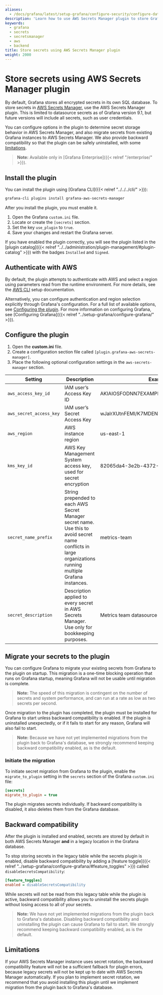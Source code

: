 ```yaml
---
aliases:
  - /docs/grafana/latest/setup-grafana/configure-security/configure-database-encryption/store-secrets-using-aws-secrets=manager-plugin/
description: 'Learn how to use AWS Secrets Manager plugin to store Grafana secrets.'
keywords:
  - grafana
  - secrets
  - secretsmanager
  - aws
  - backend
title: Store secrets using AWS Secrets Manager plugin
weight: 2000
---
```


# Store secrets using AWS Secrets Manager plugin

By default, Grafana stores all encrypted secrets in its own SQL database. To store secrets in [AWS Secrets Manager](https://aws.amazon.com/secrets-manager/), use the AWS Secrets Manager plugin. This is limited to datasource secrets as of Grafana version 9.1, but future versions will include all secrets, such as user credentials.

You can configure options in the plugin to determine secret storage behavior in AWS Secrets Manager, and also migrate secrets from existing Grafana instances to AWS Secrets Manager. We also provide backward compatibility so that the plugin can be safely uninstalled, with some [limitations](#limitations).

> **Note:** Available only in [Grafana Enterprise]({{< relref "/enterprise/" >}}).

## Install the plugin

You can install the plugin using [Grafana CLI]({{< relref "../../../cli/" >}}):

```sh
grafana-cli plugins install grafana-aws-secrets-manager
```

After you install the plugin, you must enable it.

1. Open the Grafana `custom.ini` file.
2. Locate or create the `[secrets]` section.
3. Set the key `use_plugin` to `true`.
4. Save your changes and restart the Grafana server.

If you have enabled the plugin correctly, you will see the plugin listed in the [plugin catalog]({{< relref "../../administration/plugin-management/#plugin-catalog" >}}) with the badges `Installed` and `Signed`.

## Authenticate with AWS

By default, the plugin attempts to authenticate with AWS and select a region using parameters read from the runtime environment. For more details, see the [AWS CLI](https://aws.amazon.com/cli/) setup documentation.

Alternatively, you can configure authentication and region selection explicitly through Grafana's configuration. For a full list of available options, see [Configuring the plugin](#configuring-the-plugin). For more information on configuring Grafana, see [Configuring Grafana]({{< relref "../setup-grafana/configure-grafana/" >}}).

## Configure the plugin

1. Open the **custom.ini** file.
2. Create a configuration section file called `[plugin.grafana-aws-secrets-manager]`.
3. Place the following optional configuration settings in the `aws-secrets-manager` section.

| Setting                 | Description                                                                                                                                                 | Example                                  | Default                         |
| ----------------------- | ----------------------------------------------------------------------------------------------------------------------------------------------------------- | ---------------------------------------- | ------------------------------- |
| `aws_access_key_id`     | IAM user’s Access Key ID                                                                                                                                    | AKIAIOSFODNN7EXAMPLE                     | _Read from runtime environment_ |
| `aws_secret_access_key` | IAM user’s Secret Access Key                                                                                                                                | wJalrXUtnFEMI/K7MDENG/bPxRfiCYEXAMPLEKEY | _Read from runtime environment_ |
| `aws_region`            | AWS instance region                                                                                                                                         | us-east-1                                | _Read from runtime environment_ |
| `kms_key_id`            | AWS Key Management System access key, used for secret encryption                                                                                            | 82065da4-3e2b-4372-87bf-664d1e488244     | _none_                          |
| `secret_name_prefix`    | String prepended to each AWS Secret Manager secret name. Use this to avoid secret name conflicts in large organizations running multiple Grafana instances. | metrics-team                             | _none_                          |
| `secret_description`    | Description applied to every secret in AWS Secrets Manager. Use only for bookkeeping purposes.                                                              | Metrics team datasource                  | _none_                          |

## Migrate your secrets to the plugin

You can configure Grafana to migrate your existing secrets from Grafana to the plugin on startup. This migration is a one-time blocking operation that runs on Grafana startup, meaning Grafana will not be usable until migration is complete.

> **Note:** The speed of this migration is contingent on the number of secrets and system performance, and can run at a rate as low as two secrets per second.

Once migration to the plugin has completed, the plugin must be installed for Grafana to start unless backward compatibility is enabled. If the plugin is uninstalled unexpectedly, or if it fails to start for any reason, Grafana will also fail to start.

> **Note:** Because we have not yet implemented migrations from the plugin back to Grafana's database, we strongly recommend keeping backward compatibility enabled, as is the default.

### Initiate the migration

To initiate secret migration from Grafana to the plugin, enable the `migrate_to_plugin` setting in the `secrets` section of the Grafana `custom.ini` file:

```ini
[secrets]
migrate_to_plugin = true
```

The plugin migrates secrets individually. If backward compatibility is disabled, it also deletes them from the Grafana database.

## Backward compatibility

After the plugin is installed and enabled, secrets are stored by default in both AWS Secrets Manager **and** in a legacy location in the Grafana database.

To stop storing secrets in the legacy table while the secrets plugin is enabled, disable backward compatibility by adding a [feature toggle]({{< relref "../setup-grafana/configure-grafana/#feature_toggles" >}}) called `disableSecretsCompatibility`:

```ini
[feature_toggles]
enabled = disableSecretsCompatibility
```

While secrets will not be read from this legacy table while the plugin is active, backward compatibility allows you to uninstall the secrets plugin without losing access to all of your secrets.

> **Note:** We have not yet implemented migrations from the plugin back to Grafana's database. Disabling backward compatibility and uninstalling the plugin can cause Grafana to fail to start. We strongly recommend keeping backward compatibility enabled, as is the default.

## Limitations

If your AWS Secrets Manager instance uses secret rotation, the backward compatibility feature will not be a sufficient fallback for plugin errors, because legacy secrets will not be kept up to date with AWS Secrets Manager automatically. If you plan to implement secret rotation, we recommend that you avoid installing this plugin until we implement migration from the plugin back to Grafana's database.
